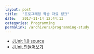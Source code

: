```yaml
---
layout: post
title:  "프로그래밍 학습 자료 링크"
date:   2017-11-14 12:44:13
categories: Programming
permalink: /archivers/programming-study
---
```


* [JUnit 1.0 source](http://members.pingnet.ch/gamma/)
* [JUnit 만들어보기](http://jojoldu.tistory.com/231)
